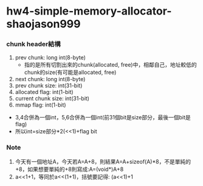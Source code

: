 # hw4-simple-memory-allocator-shaojason999

### chunk header結構
1. prev chunk: long int(8-byte)
   * 指的是所有切割出來的chunk(allocated, free)中，相鄰自己，地址較低的chunk的size(有可能是allocated, free)
2. next chunk: long int(8-byte)
3. prev chunk size: int(31-bit)
4. allocated flag: int(1-bit)
5. current chunk size: int(31-bit)
6. mmap flag: int(1-bit)
* 3,4合併為一個int，5,6合併為一個int(前31個bit是size部分，最後一個bit是flag)
* 所以int=size部分*2(<<1)+flag bit


### Note
1. 今天有一個地址A，今天若A=A+8，則結果A=A+sizeof(A)\*8，不是單純的+8，如果想要單純的+8則寫成:A=(void*)A+8
2. a<<1+1，等同於a<<(1+1)，括號要記得: (a<<1)+1
